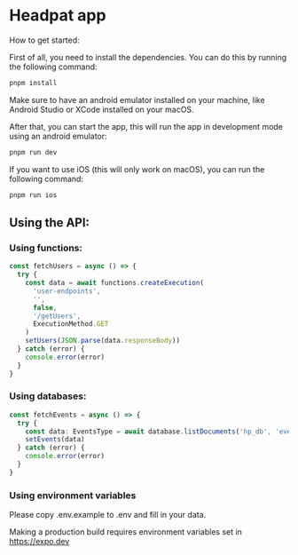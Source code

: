 # Headpat app

How to get started:

First of all, you need to install the dependencies. You can do this by running the following command:

```bash
pnpm install
```

Make sure to have an android emulator installed on your machine, like Android Studio or XCode installed on your macOS.

After that, you can start the app, this will run the app in development mode using an android emulator:

```bash
pnpm run dev
```

If you want to use iOS (this will only work on macOS), you can run the following command:

```bash
pnpm run ios
```

## Using the API:

### Using functions:

```ts
const fetchUsers = async () => {
  try {
    const data = await functions.createExecution(
      'user-endpoints',
      '',
      false,
      '/getUsers',
      ExecutionMethod.GET
    )
    setUsers(JSON.parse(data.responseBody))
  } catch (error) {
    console.error(error)
  }
}
```

### Using databases:

```ts
const fetchEvents = async () => {
  try {
    const data: EventsType = await database.listDocuments('hp_db', 'events')
    setEvents(data)
  } catch (error) {
    console.error(error)
  }
}
```

### Using environment variables

Please copy .env.example to .env and fill in your data.

Making a production build requires environment variables set in https://expo.dev
